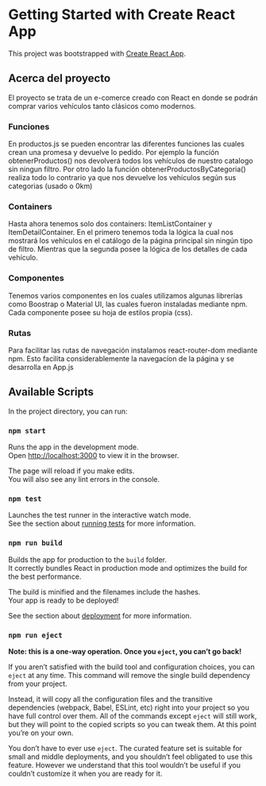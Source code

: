 # Getting Started with Create React App

This project was bootstrapped with [Create React App](https://github.com/facebook/create-react-app).

## Acerca del proyecto

El proyecto se trata de un e-comerce creado con React en donde se podrán comprar varios vehículos tanto clásicos como modernos.

### Funciones

En productos.js se pueden encontrar las diferentes funciones las cuales crean una promesa y devuelve lo pedido.
Por ejemplo la función obtenerProductos() nos devolverá todos los vehículos de nuestro catalogo sin ningun filtro.
Por otro lado la función obtenerProductosByCategoria() realiza todo lo contrario ya que nos devuelve los vehículos según sus categorias (usado o 0km) 

### Containers

Hasta ahora tenemos solo dos containers: ItemListContainer y ItemDetailContainer. En el primero tenemos toda la lógica la cual nos mostrará los vehículos en el catálogo de la página principal sin ningún tipo de filtro. Mientras que la segunda posee la lógica de los detalles de cada vehículo.

### Componentes

Tenemos varios componentes en los cuales utilizamos algunas librerías como Boostrap o Material UI, las cuales fueron instaladas mediante npm. Cada componente posee su hoja de estilos propia (css).

### Rutas

Para facilitar las rutas de navegación instalamos react-router-dom mediante npm. Esto facilita considerablemente la navegacíon de la página y se desarrolla en App.js


## Available Scripts

In the project directory, you can run:

### `npm start`

Runs the app in the development mode.\
Open [http://localhost:3000](http://localhost:3000) to view it in the browser.

The page will reload if you make edits.\
You will also see any lint errors in the console.

### `npm test`

Launches the test runner in the interactive watch mode.\
See the section about [running tests](https://facebook.github.io/create-react-app/docs/running-tests) for more information.

### `npm run build`

Builds the app for production to the `build` folder.\
It correctly bundles React in production mode and optimizes the build for the best performance.

The build is minified and the filenames include the hashes.\
Your app is ready to be deployed!

See the section about [deployment](https://facebook.github.io/create-react-app/docs/deployment) for more information.

### `npm run eject`

**Note: this is a one-way operation. Once you `eject`, you can’t go back!**

If you aren’t satisfied with the build tool and configuration choices, you can `eject` at any time. This command will remove the single build dependency from your project.

Instead, it will copy all the configuration files and the transitive dependencies (webpack, Babel, ESLint, etc) right into your project so you have full control over them. All of the commands except `eject` will still work, but they will point to the copied scripts so you can tweak them. At this point you’re on your own.

You don’t have to ever use `eject`. The curated feature set is suitable for small and middle deployments, and you shouldn’t feel obligated to use this feature. However we understand that this tool wouldn’t be useful if you couldn’t customize it when you are ready for it.
